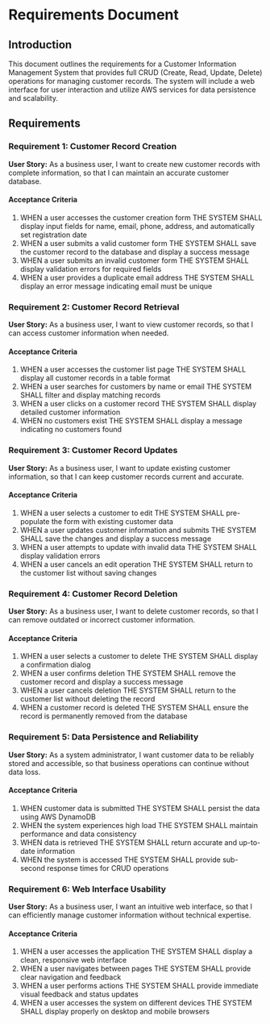 # Requirements Document

## Introduction

This document outlines the requirements for a Customer Information Management System that provides full CRUD (Create, Read, Update, Delete) operations for managing customer records. The system will include a web interface for user interaction and utilize AWS services for data persistence and scalability.

## Requirements

### Requirement 1: Customer Record Creation
**User Story:** As a business user, I want to create new customer records with complete information, so that I can maintain an accurate customer database.

#### Acceptance Criteria
1. WHEN a user accesses the customer creation form THE SYSTEM SHALL display input fields for name, email, phone, address, and automatically set registration date
2. WHEN a user submits a valid customer form THE SYSTEM SHALL save the customer record to the database and display a success message
3. WHEN a user submits an invalid customer form THE SYSTEM SHALL display validation errors for required fields
4. WHEN a user provides a duplicate email address THE SYSTEM SHALL display an error message indicating email must be unique

### Requirement 2: Customer Record Retrieval
**User Story:** As a business user, I want to view customer records, so that I can access customer information when needed.

#### Acceptance Criteria
1. WHEN a user accesses the customer list page THE SYSTEM SHALL display all customer records in a table format
2. WHEN a user searches for customers by name or email THE SYSTEM SHALL filter and display matching records
3. WHEN a user clicks on a customer record THE SYSTEM SHALL display detailed customer information
4. WHEN no customers exist THE SYSTEM SHALL display a message indicating no customers found

### Requirement 3: Customer Record Updates
**User Story:** As a business user, I want to update existing customer information, so that I can keep customer records current and accurate.

#### Acceptance Criteria
1. WHEN a user selects a customer to edit THE SYSTEM SHALL pre-populate the form with existing customer data
2. WHEN a user updates customer information and submits THE SYSTEM SHALL save the changes and display a success message
3. WHEN a user attempts to update with invalid data THE SYSTEM SHALL display validation errors
4. WHEN a user cancels an edit operation THE SYSTEM SHALL return to the customer list without saving changes

### Requirement 4: Customer Record Deletion
**User Story:** As a business user, I want to delete customer records, so that I can remove outdated or incorrect customer information.

#### Acceptance Criteria
1. WHEN a user selects a customer to delete THE SYSTEM SHALL display a confirmation dialog
2. WHEN a user confirms deletion THE SYSTEM SHALL remove the customer record and display a success message
3. WHEN a user cancels deletion THE SYSTEM SHALL return to the customer list without deleting the record
4. WHEN a customer record is deleted THE SYSTEM SHALL ensure the record is permanently removed from the database

### Requirement 5: Data Persistence and Reliability
**User Story:** As a system administrator, I want customer data to be reliably stored and accessible, so that business operations can continue without data loss.

#### Acceptance Criteria
1. WHEN customer data is submitted THE SYSTEM SHALL persist the data using AWS DynamoDB
2. WHEN the system experiences high load THE SYSTEM SHALL maintain performance and data consistency
3. WHEN data is retrieved THE SYSTEM SHALL return accurate and up-to-date information
4. WHEN the system is accessed THE SYSTEM SHALL provide sub-second response times for CRUD operations

### Requirement 6: Web Interface Usability
**User Story:** As a business user, I want an intuitive web interface, so that I can efficiently manage customer information without technical expertise.

#### Acceptance Criteria
1. WHEN a user accesses the application THE SYSTEM SHALL display a clean, responsive web interface
2. WHEN a user navigates between pages THE SYSTEM SHALL provide clear navigation and feedback
3. WHEN a user performs actions THE SYSTEM SHALL provide immediate visual feedback and status updates
4. WHEN a user accesses the system on different devices THE SYSTEM SHALL display properly on desktop and mobile browsers
